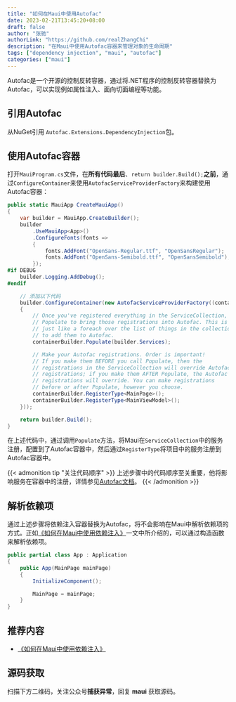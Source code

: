 ```yaml
---
title: "如何在Maui中使用Autofac"
date: 2023-02-21T13:45:20+08:00
draft: false
author: "张驰"
authorLink: "https://github.com/realZhangChi"
description: "在Maui中使用Autofac容器来管理对象的生命周期"
tags: ["dependency injection", "maui", "autofac"]
categories: ["maui"]
---
```


Autofac是一个开源的控制反转容器，通过将.NET程序的控制反转容器替换为Autofac，可以实现例如属性注入、面向切面编程等功能。

## 引用Autofac

从NuGet引用 `Autofac.Extensions.DependencyInjection`包。

## 使用Autofac容器

打开`MauiProgram.cs`文件，在**所有代码最后**、`return builder.Build();`**之前**，通过`ConfigureContainer`来使用`AutofacServiceProviderFactory`来构建使用Autofac容器：

``` csharp
public static MauiApp CreateMauiApp()
{
    var builder = MauiApp.CreateBuilder();
    builder
        .UseMauiApp<App>()
        .ConfigureFonts(fonts =>
        {
            fonts.AddFont("OpenSans-Regular.ttf", "OpenSansRegular");
            fonts.AddFont("OpenSans-Semibold.ttf", "OpenSansSemibold");
        });
#if DEBUG
    builder.Logging.AddDebug();
#endif

    // 添加以下代码
    builder.ConfigureContainer(new AutofacServiceProviderFactory((containerBuilder) =>
    {
        // Once you've registered everything in the ServiceCollection, call
        // Populate to bring those registrations into Autofac. This is
        // just like a foreach over the list of things in the collection
        // to add them to Autofac.
        containerBuilder.Populate(builder.Services);

        // Make your Autofac registrations. Order is important!
        // If you make them BEFORE you call Populate, then the
        // registrations in the ServiceCollection will override Autofac
        // registrations; if you make them AFTER Populate, the Autofac
        // registrations will override. You can make registrations
        // before or after Populate, however you choose.
        containerBuilder.RegisterType<MainPage>();
        containerBuilder.RegisterType<MainViewModel>();
    }));

    return builder.Build();
}

```

在上述代码中，通过调用`Populate`方法，将Maui在`ServiceCollection`中的服务注册，配置到了Autofac容器中，然后通过`RegisterType`将项目中的服务注册到Autofac容器中。

{{< admonition tip "关注代码顺序" >}}
上述步骤中的代码顺序至关重要，他将影响服务在容器中的注册，详情参见[Autofac文档](https://autofac.readthedocs.io/en/latest/integration/netcore.html)。
{{< /admonition >}}

## 解析依赖项

通过上述步骤将依赖注入容器替换为Autofac，将不会影响在Maui中解析依赖项的方式。正如[《如何在Maui中使用依赖注入》](https://zhangchi.io/posts/dependency-injection-in-maui/)一文中所介绍的，可以通过构造函数来解析依赖项。

``` csharp
public partial class App : Application
{
    public App(MainPage mainPage)
    {
        InitializeComponent();

        MainPage = mainPage;
    }
}
```

## 推荐内容

- [《如何在Maui中使用依赖注入》](https://zhangchi.io/posts/dependency-injection-in-maui/)

## 源码获取

扫描下方二维码，关注公众号**捕获异常**，回复 **maui** 获取源码。
